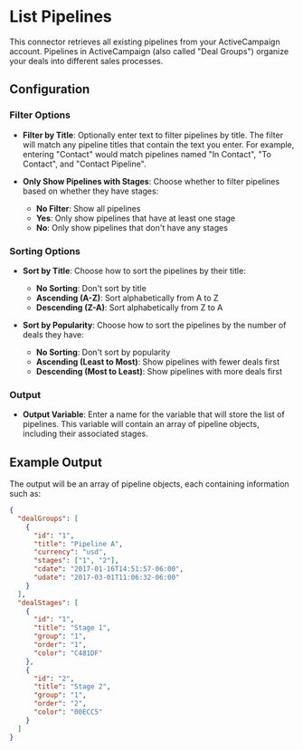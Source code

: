 # List Pipelines

This connector retrieves all existing pipelines from your ActiveCampaign account. Pipelines in ActiveCampaign (also called "Deal Groups") organize your deals into different sales processes.

## Configuration

### Filter Options

- **Filter by Title**: Optionally enter text to filter pipelines by title. The filter will match any pipeline titles that contain the text you enter. For example, entering "Contact" would match pipelines named "In Contact", "To Contact", and "Contact Pipeline".

- **Only Show Pipelines with Stages**: Choose whether to filter pipelines based on whether they have stages:
  - **No Filter**: Show all pipelines
  - **Yes**: Only show pipelines that have at least one stage
  - **No**: Only show pipelines that don't have any stages

### Sorting Options

- **Sort by Title**: Choose how to sort the pipelines by their title:
  - **No Sorting**: Don't sort by title
  - **Ascending (A-Z)**: Sort alphabetically from A to Z
  - **Descending (Z-A)**: Sort alphabetically from Z to A

- **Sort by Popularity**: Choose how to sort the pipelines by the number of deals they have:
  - **No Sorting**: Don't sort by popularity
  - **Ascending (Least to Most)**: Show pipelines with fewer deals first
  - **Descending (Most to Least)**: Show pipelines with more deals first

### Output

- **Output Variable**: Enter a name for the variable that will store the list of pipelines. This variable will contain an array of pipeline objects, including their associated stages.

## Example Output

The output will be an array of pipeline objects, each containing information such as:

```json
{
  "dealGroups": [
    {
      "id": "1",
      "title": "Pipeline A",
      "currency": "usd",
      "stages": ["1", "2"],
      "cdate": "2017-01-16T14:51:57-06:00",
      "udate": "2017-03-01T11:06:32-06:00"
    }
  ],
  "dealStages": [
    {
      "id": "1",
      "title": "Stage 1",
      "group": "1",
      "order": "1",
      "color": "C481DF"
    },
    {
      "id": "2",
      "title": "Stage 2",
      "group": "1",
      "order": "2",
      "color": "00ECC5"
    }
  ]
}
```